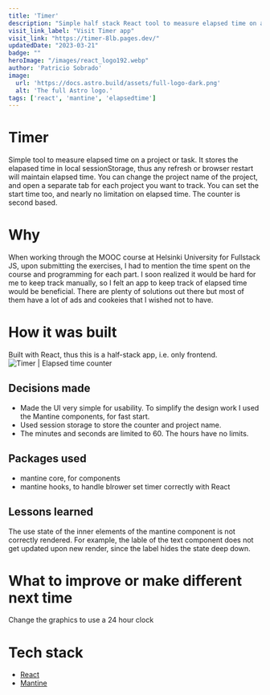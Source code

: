 ```yaml
---
title: 'Timer'
description: "Simple half stack React tool to measure elapsed time on a project."
visit_link_label: "Visit Timer app"
visit_link: "https://timer-8lb.pages.dev/"
updatedDate: "2023-03-21"
badge: ""
heroImage: "/images/react_logo192.webp"
author: 'Patricio Sobrado'
image:
  url: 'https://docs.astro.build/assets/full-logo-dark.png'
  alt: 'The full Astro logo.'
tags: ['react', 'mantine', 'elapsedtime']
---
```


# Timer
Simple tool to measure elapsed time on a project or task. It stores the elapased time in local sessionStorage, thus any refresh or browser restart will maintain elapsed time. You can change the project name of the project, and open a separate tab for each project you want to track. You can set the start time too, and  nearly no limitation on elapsed time. The counter is second based.

# Why
When working through the MOOC course at Helsinki University for Fullstack JS, upon submitting the exercises, I had to mention the time spent on the course and programming for each part. I soon realized it would be hard for me to keep track manually, so I felt an app to keep track of elapsed time would be beneficial. There are plenty of solutions out there but most of them have a lot of ads and cookeies that I wished not to have. 

# How it was built
Built with React, thus this is a half-stack app, i.e. only frontend. 
![Timer | Elapsed time counter](/images/timer_screenshot_260_500.webp)

## Decisions made
- Made the UI very simple for usability. To simplify the design work I used the Mantine components, for fast start.
- Used session storage to store the counter and project name.
- The minutes and seconds are limited to 60. The hours have no limits.

## Packages used
- mantine core, for components
- mantine hooks, to handle blrower set timer correctly with React

## Lessons learned
The use state of the inner elements of the mantine component is not correctly rendered. For example, the lable of the text component does not get updated upon new render, since the label hides the state deep down.

# What to improve or make different next time
Change the graphics to use a 24 hour clock

# Tech stack
- [React](https://react.com)
- [Mantine](https://mantine.dev)